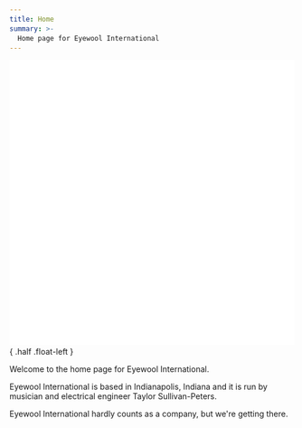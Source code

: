 ```yaml
---
title: Home
summary: >-
  Home page for Eyewool International
---
```


![art:Eyewool Logo](/images/logo4.png)
{ .half .float-left }

Welcome to the home page for Eyewool International. 

Eyewool International is based in Indianapolis, Indiana and it is run by musician and electrical engineer Taylor Sullivan-Peters.

Eyewool International hardly counts as a company, but we're getting there.  

